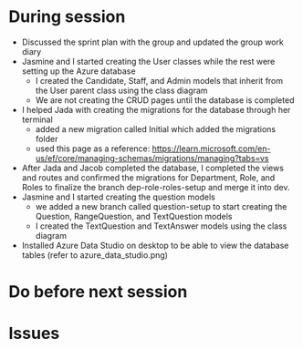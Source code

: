 # During session
- Discussed the sprint plan with the group and updated the group work diary
- Jasmine and I started creating the User classes while the rest were setting up the Azure database
    * I created the Candidate, Staff, and Admin models that inherit from the User parent class using the class diagram
    * We are not creating the CRUD pages until the database is completed
- I helped Jada with creating the migrations for the database through her terminal
    * added a new migration called Initial which added the migrations folder
    * used this page as a reference: https://learn.microsoft.com/en-us/ef/core/managing-schemas/migrations/managing?tabs=vs
- After Jada and Jacob completed the database, I completed the views and routes and confirmed the migrations for Department, Role, and Roles to finalize the branch dep-role-roles-setup and merge it into dev.
- Jasmine and I started creating the question models
    * we added a new branch called question-setup to start creating the Question, RangeQuestion, and TextQuestion models
    * I created the TextQuestion and TextAnswer models using the class diagram
- Installed Azure Data Studio on desktop to be able to view the database tables (refer to azure_data_studio.png)

# Do before next session

# Issues
